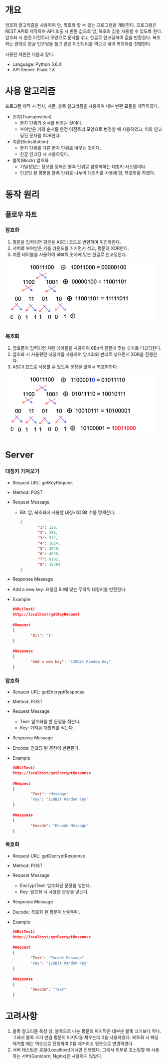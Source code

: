 # 개요

암호화 알고리즘을 사용하여 암, 복호화 할 수 있는 프로그램을 개발한다. 프로그램은 REST API로 제작하여 API 호출 시 반환 값으로 암, 복호화 값을 사용할 수 있도록 한다. 암호화 시 완전 이진트리 모양으로 문자를 섞고 한글로 인코딩하여 값을 반환한다. 복호화는 반대로 한글 인코딩을 풀고 완전 이진트리를 역으로 섞어 복호화를 진행한다.

사용한 제원은 다음과 같다.

- Language: Python 3.6.X
- API Server: Flask 1.X

# 사용 알고리즘

프로그램 제작 시 전치, 치환, 블록 알고리즘을 사용하여 내부 변환 모듈을 제작하였다.

- 전치(Transposition)
    - 문자 단위의 순서를 바꾸는 것이다.
    - 부여받은 키의 순서를 완전 이진트리 모양으로 변경할 때 사용하였고, 이와 인코딩된 문자를 XOR한다.
- 치환(Substitution)
    - 문자 단위를 다른 문자 단위로 바꾸는 것이다.
    - 한글 인코딩 시 사용하였다.
- 블록(Block) 암호화
    - 기밀성있는 정보를 정해진 블록 단위로 암호화하는 대칭키 시스템이다.
    - 인코딩 된 평문을 블록 단위로 나누어 대칭키를 사용해 암, 복호화를 하였다.

# 동작 **원리**

## 플로우 차트

### 암호화

1. 평문을 입력되면 평문을 ASCII 코드로 변환하여 이진화한다.
2. 서버로 부여받은 키를 라운드를 거치면서 섞고, 평문과 XOR한다.
3. 치환 테이블을 사용하여 6Bit씩 숫자에 맞는 한글로 인코딩된다.

![1](./image/2.png)

### 복호화

1. 암호문이 입력되면 치환 테이블을 사용하여 6Bit씩 한글에 맞는 숫자로 디코딩한다.
2. 암호화 시 사용했던 대칭키를 사용하여 암호화와 반대로 섞으면서 XOR을 진행한다.
3. ASCII 코드로 사용할 수 있도록 문장을 끊어서 복호화한다.

![1](./image/1.png)

# Server

### 대칭키 가져오기

- Request URL: getKeyRequest
- Method: POST
- Request Message
    - Bit: 암, 복호화에 사용할 대칭키의 Bit 수를 명세한다.

        ```json
        {
        		"1": 128, 
        		"2": 256, 
        		"3": 512, 
        		"4": 1024, 
        		"5": 2048, 
        		"6": 4096, 
        		"7": 8192, 
        		"8": 16384
        }
        ```

- Response Message
    
- Add a new key: 요청된 Bit에 맞는 무작위 대칭키를 반환한다.
    
- Example

    ```json
    #URL(Test)
    http://localhost/getKeyRequest

    #Request
    {
    		"Bit": "1"
    }

    #Response
    {
    		"Add a new key": "128Bit Random Key"
    }
    ```

### 암호화

- Request URL: getEncryptResponse
- Method: POST
- Request Message
    - Text: 암호화를 할 문장을 적는다.
    - Key: 가져온 대칭키를 적는다.
- Response Message
    
- Encode: 인코딩 된 문장이 반환된다.
    
- Example

    ```json
    #URL(Test)
    http://localhost/getEncryptResponse

    #Request
    {
    		"Text": "Message"
    		"Key": "128Bit Random Key"
    }

    #Response
    {
    		"Encode": "Encode Message"
    }
    ```

### 복호화

- Request URL: getDecryptResponse
- Method: POST
- Request Message
    - EncryptText: 암호화된 문장을 넣는다.
    - Key: 암호화 시 사용한 문장을 넣는다.
- Response Message
    
- Decode: 복호화 된 평문이 반환된다.
    
- Example

    ```json
    #URL(Test)
    http://localhost/getDecryptResponse

    #Request
    {
    		"Text": "Encode Message"
    		"Key": "128Bit Random Key"
    }

    #Response
    {
    		"Decode": "Text"
    }
    ```

# 고려사항

1. 블록 알고리즘 특성 상, 블록으로 나눈 평문의 마지막은 대부분 블록 크기보다 작다. 그래서 블록 크기 만큼 평문의 마지막을 채우는데 0을 사용하였다. 복호화 시 패딩 제거할 때는 역순으로 진행하여 0을 제거하고 평문으로 변경하였다.
2. 서버 테스팅은 로컬(Localhost)에서만 진행했다. 그래서 외부로 호스팅할 때 사용하는 서버(Gunicorn, Nginx)은 사용하지 않았다.
